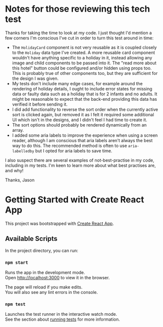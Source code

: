 # Notes for those reviewing this tech test

Thanks for taking the time to look at my code. I just thought I'd mention a few corners I'm conscious I've cut in order to turn this test around in time:

- The `HolidayCard` component is not very reusable as it is coupled closely to the `Holiday` data type I've created. A more reusable card component wouldn't have anything specific to a holiday in it, instead allowing any image and child components to be passed into it. The "read more about this hotel" button could be configured and/or hidden using props too. This is probably true of other components too, but they are sufficient for the design I was given.
- My tests don't include many edge cases, for example around the rendering of holiday details, I ought to include error states for missing data or faulty data such as a holiday that is for 2 infants and no adults. It might be reasonable to expect that the back-end providing this data has verified it before sending it.
- I did add functionality to reverse the sort order when the currently active sort is clicked again, but removed it as I felt it required some additional UI which isn't in the designs, and I didn't feel I had time to create it.
- The sort options should probably be rendered dynamically from an array.
- I added some aria labels to improve the experience when using a screen reader, although I am conscious that aria labels aren't always the best way to do this. The recommended method is often to use `aria-labelledby` but I opted for aria labels to save time.

I also suspect there are several examples of not-best-practise in my code, including in my tests. I'm keen to learn more about what best practises are, and why!

Thanks,
Jason

# Getting Started with Create React App

This project was bootstrapped with [Create React App](https://github.com/facebook/create-react-app).

## Available Scripts

In the project directory, you can run:

### `npm start`

Runs the app in the development mode.\
Open [http://localhost:3000](http://localhost:3000) to view it in the browser.

The page will reload if you make edits.\
You will also see any lint errors in the console.

### `npm test`

Launches the test runner in the interactive watch mode.\
See the section about [running tests](https://facebook.github.io/create-react-app/docs/running-tests) for more information.
